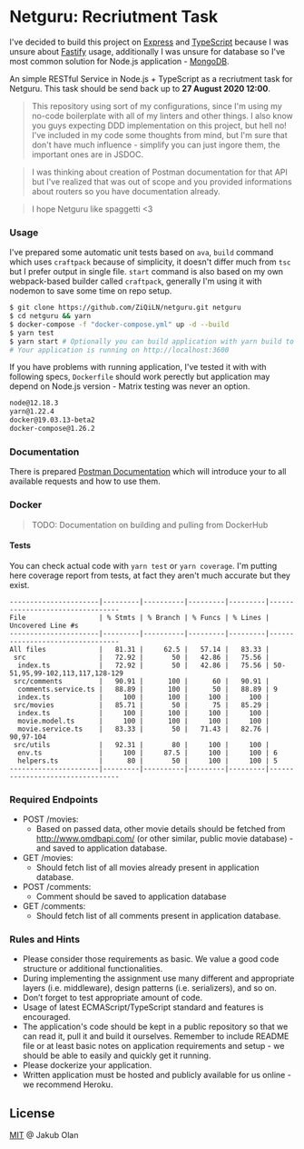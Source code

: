 # Netguru: Recriutment Task

I've decided to build this project on [Express]() and [TypeScript]() because I was unsure about [Fastify]() usage,
additionally I was unsure for database so I've most common solution for Node.js application - [MongoDB]().

An simple RESTful Service in Node.js + TypeScript as a recriutment task for Netguru. This task should be send back up to
**27 August 2020 12:00**.

> This repository using sort of my configurations, since I'm using my no-code boilerplate with all of my linters and
> other things. I also know you guys expecting DDD implementation on this project, but hell no! I've included in my code
> some thoughts from mind, but I'm sure that don't have much influence - simplify you can just ingore them, the
> important ones are in JSDOC.

> I was thinking about creation of Postman documentation for that API but I've realized that was out of scope and you
> provided informations about routers so you have documentation already.

> I hope Netguru like spaggetti <3

### Usage

I've prepared some automatic unit tests based on `ava`, `build` command which uses `craftpack` because of simplicity, it
doesn't differ much from `tsc` but I prefer output in single file. `start` command is also based on my own webpack-based
builder called `craftpack`, generally I'm using it with nodemon to save some time on repo setup.

```bash
$ git clone https://github.com/ZiQiLN/netguru.git netguru
$ cd netguru && yarn
$ docker-compose -f "docker-compose.yml" up -d --build
$ yarn test
$ yarn start # Optionally you can build application with yarn build to run app with Node.
# Your application is running on http://localhost:3600
```

If you have problems with running application, I've tested it with with following specs, `Dockerfile` should work
perectly but application may depend on Node.js version - Matrix testing was never an option.

```bash
node@12.18.3
yarn@1.22.4
docker@19.03.13-beta2
docker-compose@1.26.2
```

### Documentation

There is prepared
[Postman Documentation](https://documenter.getpostman.com/view/7188078/TVCZZAzf#67303641-9acd-41ed-8ad0-885f591d57f5)
which will introduce your to all available requests and how to use them.

### Docker

> TODO: Documentation on building and pulling from DockerHub

#### Tests

You can check actual code with `yarn test` or `yarn coverage`. I'm putting here coverage report from tests, at fact they
aren't much accurate but they exist.

```
----------------------|---------|----------|---------|---------|---------------------------------
File                  | % Stmts | % Branch | % Funcs | % Lines | Uncovered Line #s
----------------------|---------|----------|---------|---------|---------------------------------
All files             |   81.31 |     62.5 |   57.14 |   83.33 |
 src                  |   72.92 |       50 |   42.86 |   75.56 |
  index.ts            |   72.92 |       50 |   42.86 |   75.56 | 50-51,95,99-102,113,117,128-129
 src/comments         |   90.91 |      100 |      60 |   90.91 |
  comments.service.ts |   88.89 |      100 |      50 |   88.89 | 9
  index.ts            |     100 |      100 |     100 |     100 |
 src/movies           |   85.71 |       50 |      75 |   85.29 |
  index.ts            |     100 |      100 |     100 |     100 |
  movie.model.ts      |     100 |      100 |     100 |     100 |
  movie.service.ts    |   83.33 |       50 |   71.43 |   82.76 | 90,97-104
 src/utils            |   92.31 |       80 |     100 |     100 |
  env.ts              |     100 |     87.5 |     100 |     100 | 6
  helpers.ts          |      80 |       50 |     100 |     100 | 5
----------------------|---------|----------|---------|---------|---------------------------------
```

### Required Endpoints

- POST /movies:
  - Based on passed data, other movie details should be fetched from http://www.omdbapi.com/ (or other similar, public
    movie database) - and saved to application database.
- GET /movies:
  - Should fetch list of all movies already present in application database.
- POST /comments:
  - Comment should be saved to application database
- GET /comments:
  - Should fetch list of all comments present in application database.

### Rules and Hints

- Please consider those requirements as basic. We value a good code structure or additional functionalities.
- During implementing the assignment use many different and appropriate layers (i.e. middleware), design patterns (i.e.
  serializers), and so on.
- Don’t forget to test appropriate amount of code.
- Usage of latest ECMAScript/TypeScript standard and features is encouraged.
- The application's code should be kept in a public repository so that we can read it, pull it and build it ourselves.
  Remember to include README file or at least basic notes on application requirements and setup - we should be able to
  easily and quickly get it running.
- Please dockerize your application.
- Written application must be hosted and publicly available for us online - we recommend Heroku.

## License

[MIT](./LICENSE) @ Jakub Olan
